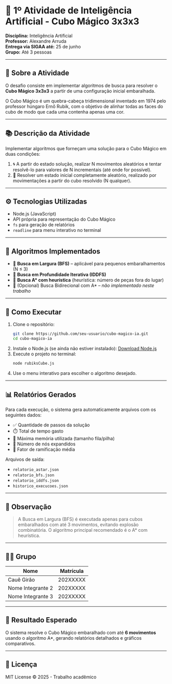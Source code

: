 
# 🧠 1º Atividade de Inteligência Artificial - Cubo Mágico 3x3x3

**Disciplina:** Inteligência Artificial  
**Professor:** Alexandre Arruda  
**Entrega via SIGAA até:** 25 de junho  
**Grupo:** Até 3 pessoas  

---

## 🎯 Sobre a Atividade

O desafio consiste em implementar algoritmos de busca para resolver o **Cubo Mágico 3x3x3** a partir de uma configuração inicial embaralhada.  

O Cubo Mágico é um quebra-cabeça tridimensional inventado em 1974 pelo professor húngaro Ernő Rubik, com o objetivo de alinhar todas as faces do cubo de modo que cada uma contenha apenas uma cor.

---

## 📚 Descrição da Atividade

Implementar algoritmos que forneçam uma solução para o Cubo Mágico em duas condições:

1. 🌀 A partir do estado solução, realizar N movimentos aleatórios e tentar resolvê-lo para valores de N incrementais (até onde for possível).  
2. 🎲 Resolver um estado inicial completamente aleatório, realizado por movimentações a partir do cubo resolvido (N qualquer).

---

## ⚙️ Tecnologias Utilizadas

- Node.js (JavaScript)
- API própria para representação do Cubo Mágico
- `fs` para geração de relatórios
- `readline` para menu interativo no terminal

---

## 🧠 Algoritmos Implementados

- 🔹 **Busca em Largura (BFS)** – aplicável para pequenos embaralhamentos (N ≤ 3)
- 🔹 **Busca em Profundidade Iterativa (IDDFS)**
- 🔹 **Busca A\* com heurística** (heurística: número de peças fora do lugar)
- 🔹 (Opcional) Busca Bidirecional com A\* – *não implementado neste trabalho*

---

## 📂 Como Executar

1. Clone o repositório:
   ```bash
   git clone https://github.com/seu-usuario/cubo-magico-ia.git
   cd cubo-magico-ia
   ```
2. Instale o Node.js (se ainda não estiver instalado):
   [Download Node.js](https://nodejs.org)
3. Execute o projeto no terminal:
   ```bash
   node rubiksCube.js
   ```
4. Use o menu interativo para escolher o algoritmo desejado.

---

## 📊 Relatórios Gerados

Para cada execução, o sistema gera automaticamente arquivos com os seguintes dados:
- ✅ Quantidade de passos da solução
- ⏱️ Total de tempo gasto
- 🧠 Máxima memória utilizada (tamanho fila/pilha)
- 🌱 Número de nós expandidos
- 🔀 Fator de ramificação média

Arquivos de saída:
- `relatorio_astar.json`
- `relatorio_bfs.json`
- `relatorio_iddfs.json`
- `historico_execucoes.json`

---

## 📌 Observação

> A Busca em Largura (BFS) é executada apenas para cubos embaralhados com até 3 movimentos, evitando explosão combinatória. O algoritmo principal recomendado é o A\* com heurística.

---

## 👨‍💻 Grupo

| Nome               | Matrícula    |
|--------------------|--------------|
| Cauê Girão         | 202XXXXX     |
| Nome Integrante 2  | 202XXXXX     |
| Nome Integrante 3  | 202XXXXX     |

---

## 🏁 Resultado Esperado

O sistema resolve o Cubo Mágico embaralhado com até **6 movimentos** usando o algoritmo A\*, gerando relatórios detalhados e gráficos comparativos.

---

## 📜 Licença

MIT License © 2025 - Trabalho acadêmico

